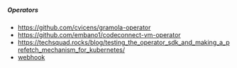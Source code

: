 

##### Operators

- https://github.com/cvicens/gramola-operator
- https://github.com/embano1/codeconnect-vm-operator
- https://techsquad.rocks/blog/testing_the_operator_sdk_and_making_a_prefetch_mechanism_for_kubernetes/
- [webhook](https://sruthakeerthi-k.medium.com/webhook-with-operator-sdk-4476bf1522ed)
